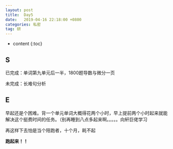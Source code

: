 ```yaml
---
layout: post
title:  Day5
date:   2019-04-16 22:18:00 +0800
categories: 私密
tag: 研
---
```


* content
{:toc}


S
--------------------------


已完成：单词第九单元后一半，1800题导数与微分一页


未完成：长难句分析


E
----------------------------


早起还是个困难。背一个单元单词大概得花两个小时，早上提前两个小时起来就能解决这个挺费时间的任务。（别再睡到八点多起来啊。。。。。向轩巨佬学习


再这样下去怕是当个陪跑者，十个月，耗不起


**跑起来！！**




